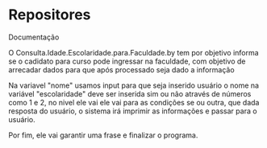 # Repositores
Documentação

O Consulta.Idade.Escolaridade.para.Faculdade.by tem por objetivo informa se
o cadidato para curso pode ingressar na faculdade, com objetivo de
arrecadar dados para que após processado seja dado a informação

Na variavel "nome" usamos input para que seja inserido usuário o nome
na variável "escolaridade" deve ser inserida sim ou não através de números como
1 e 2, no nivel ele vai ele vai para as condições se ou outra, que dada
resposta do usuário, o sistema irá imprimir as informações e passar para o usuário.

Por fim, ele vai garantir uma frase e finalizar o programa.
